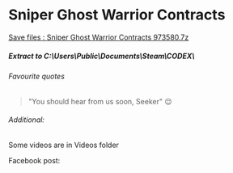 # Sniper Ghost Warrior Contracts
[Save files : Sniper Ghost Warrior Contracts 973580.7z](973580.7z?raw=true)
<br/>
##### Extract to C:\Users\Public\Documents\Steam\CODEX\

###### Favourite quotes
> "You should hear from us soon, Seeker" 😌

###### Additional:
Some videos are in Videos folder
<br />

Facebook post: 